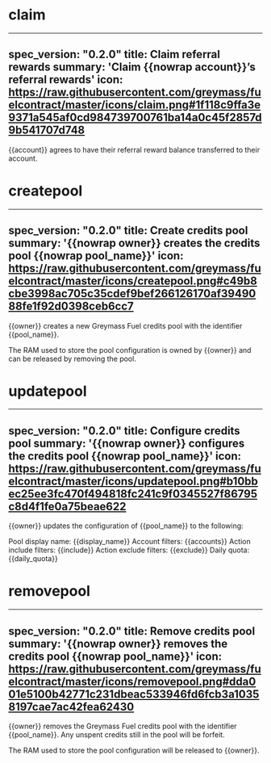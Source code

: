 <h1 class="contract">claim</h1>

---
spec_version: "0.2.0"
title: Claim referral rewards
summary: 'Claim {{nowrap account}}’s referral rewards'
icon: https://raw.githubusercontent.com/greymass/fuelcontract/master/icons/claim.png#1f118c9ffa3e9371a545af0cd984739700761ba14a0c45f2857d9b541707d748
---

{{account}} agrees to have their referral reward balance transferred to their account.

<h1 class="contract">createpool</h1>

---
spec_version: "0.2.0"
title: Create credits pool
summary: '{{nowrap owner}} creates the credits pool {{nowrap pool_name}}'
icon: https://raw.githubusercontent.com/greymass/fuelcontract/master/icons/createpool.png#c49b8cbe3998ac705c35cdef9bef266126170af3949088fe1f92d0398ceb6cc7
---

{{owner}} creates a new Greymass Fuel credits pool with the identifier {{pool_name}}.

The RAM used to store the pool configuration is owned by {{owner}} and can be released by removing the pool.

<h1 class="contract">updatepool</h1>

---
spec_version: "0.2.0"
title: Configure credits pool
summary: '{{nowrap owner}} configures the credits pool {{nowrap pool_name}}'
icon: https://raw.githubusercontent.com/greymass/fuelcontract/master/icons/updatepool.png#b10bbec25ee3fc470f494818fc241c9f0345527f86795c8d4f1fe0a75beae622
---

{{owner}} updates the configuration of {{pool_name}} to the following:

Pool display name: {{display_name}}
Account filters: {{accounts}}
Action include filters: {{include}}
Action exclude filters: {{exclude}}
Daily quota: {{daily_quota}}

<h1 class="contract">removepool</h1>

---
spec_version: "0.2.0"
title: Remove credits pool
summary: '{{nowrap owner}} removes the credits pool {{nowrap pool_name}}'
icon: https://raw.githubusercontent.com/greymass/fuelcontract/master/icons/removepool.png#dda001e5100b42771c231dbeac533946fd6fcb3a10358197cae7ac42fea62430
---

{{owner}} removes the Greymass Fuel credits pool with the identifier {{pool_name}}. Any unspent credits still in the pool will be forfeit.

The RAM used to store the pool configuration will be released to {{owner}}.
